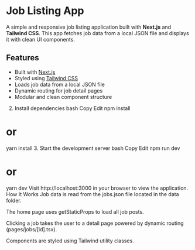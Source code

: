 # Job Listing App

A simple and responsive job listing application built with **Next.js** and **Tailwind CSS**. This app fetches job data from a local JSON file and displays it with clean UI components.

## Features

- Built with [Next.js](https://nextjs.org/)
- Styled using [Tailwind CSS](https://tailwindcss.com/)
- Loads job data from a local JSON file
- Dynamic routing for job detail pages
- Modular and clean component structure

2. Install dependencies
bash
Copy
Edit
npm install
# or
yarn install
3. Start the development server
bash
Copy
Edit
npm run dev
# or
yarn dev
Visit http://localhost:3000 in your browser to view the application.
How It Works
Job data is read from the jobs.json file located in the data folder.

The home page uses getStaticProps to load all job posts.

Clicking a job takes the user to a detail page powered by dynamic routing (pages/jobs/[id].tsx).

Components are styled using Tailwind utility classes.